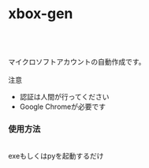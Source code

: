 # xbox-gen
<br></br>
<br>マイクロソフトアカウントの自動作成です。　</br>
<br>注意</br>
<ul>
  <li>認証は人間が行ってください</li>
  <li>Google Chromeが必要です</li>
</ul>
<h3>使用方法</h3>
<br>exeもしくはpyを起動するだけ</br>

